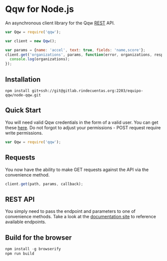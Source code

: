 # Qqw for Node.js

An asynchronous client library for the Qqw [REST](https://quienesquien.wiki/api/v1) API.

```javascript
var Qqw = require('qqw');

var client = new Qqw();

var params = {name: 'accel', text: true, fields: 'name,score'};
client.get('organizations', params, function(error, organizations, response) {
  console.log(organizations);
});
```

## Installation

`npm install git+ssh://git@gitlab.rindecuentas.org:2203/equipo-qqw/node-qqw.git`

## Quick Start

You will need valid Qqw credentials in the form of a valid user.  You can get these [here](https://quienesquien.wiki/).  Do not forgot to adjust your permissions - POST request require write permissions.

```javascript
var Qqw = require('qqw');
```

## Requests

You now have the ability to make GET requests against the API via the convenience method.

```javascript
client.get(path, params, callback);
```

## REST API

You simply need to pass the endpoint and parameters to one of convenience methods.  Take a look at the [documentation site](https://quienesquien.wiki/api/v1/docs.html) to reference available endpoints.

## Build for the browser

```javascript
npm install -g browserify
npm run build
```
